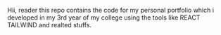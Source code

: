 Hii, reader this repo contains the code for my personal portfolio which i developed in my 3rd year of my college using the tools like REACT TAILWIND and realted stuffs.
